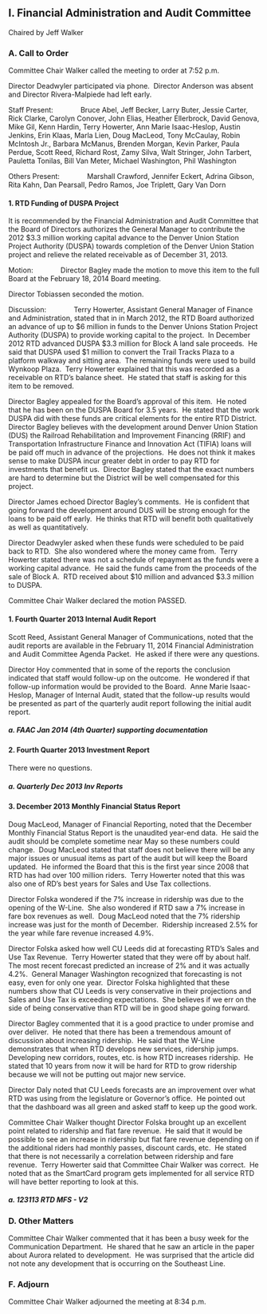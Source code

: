 ## I. Financial Administration and Audit Committee

Chaired by Jeff Walker

### A. Call to Order

Committee Chair Walker called the meeting to order at 7:52 p.m.

Director Deadwyler participated via phone.  Director Anderson was absent and Director Rivera-Malpiede had left early.

Staff Present:              Bruce Abel, Jeff Becker, Larry Buter, Jessie Carter, Rick Clarke, Carolyn Conover, John Elias, Heather Ellerbrock, David Genova, Mike Gil, Kenn Hardin, Terry Howerter, Ann Marie Isaac-Heslop, Austin Jenkins, Erin Klaas, Marla Lien, Doug MacLeod, Tony McCaulay, Robin McIntosh Jr., Barbara McManus, Brenden Morgan, Kevin Parker, Paula Perdue, Scott Reed, Richard Rost, Zamy Silva, Walt Stringer, John Tarbert, Pauletta Tonilas, Bill Van Meter, Michael Washington, Phil Washington

Others Present:              Marshall Crawford, Jennifer Eckert, Adrina Gibson, Rita Kahn, Dan Pearsall, Pedro Ramos, Joe Triplett, Gary Van Dorn

#### 1. RTD Funding of DUSPA Project

It is recommended by the Financial Administration and Audit Committee that the Board of Directors authorizes the General Manager to contribute the 2012 $3.3 million working capital advance to the Denver Union Station Project Authority (DUSPA) towards completion of the Denver Union Station project and relieve the related receivable as of December 31, 2013.

Motion:              Director Bagley made the motion to move this item to the full Board at the February 18, 2014 Board meeting.

Director Tobiassen seconded the motion.

Discussion:              Terry Howerter, Assistant General Manager of Finance and Administration, stated that in in March 2012, the RTD Board authorized an advance of up to $6 million in funds to the Denver Unions Station Project Authority (DUSPA) to provide working capital to the project.  In December 2012 RTD advanced DUSPA $3.3 million for Block A land sale proceeds.  He said that DUSPA used $1 million to convert the Trail Tracks Plaza to a platform walkway and sitting area.  The remaining funds were used to build Wynkoop Plaza.  Terry Howerter explained that this was recorded as a receivable on RTD’s balance sheet.  He stated that staff is asking for this item to be removed.

Director Bagley appealed for the Board’s approval of this item.  He noted that he has been on the DUSPA Board for 3.5 years.  He stated that the work DUSPA did with these funds are critical elements for the entire RTD District.  Director Bagley believes with the development around Denver Union Station (DUS) the Railroad Rehabilitation and Improvement Financing (RRIF) and Transportation Infrastructure Finance and Innovation Act (TIFIA) loans will be paid off much in advance of the projections.  He does not think it makes sense to make DUSPA incur greater debt in order to pay RTD for investments that benefit us.  Director Bagley stated that the exact numbers are hard to determine but the District will be well compensated for this project.

Director James echoed Director Bagley’s comments.  He is confident that going forward the development around DUS will be strong enough for the loans to be paid off early.  He thinks that RTD will benefit both qualitatively as well as quantitatively.

Director Deadwyler asked when these funds were scheduled to be paid back to RTD.  She also wondered where the money came from.  Terry Howerter stated there was not a schedule of repayment as the funds were a working capital advance.  He said the funds came from the proceeds of the sale of Block A.  RTD received about $10 million and advanced $3.3 million to DUSPA.

Committee Chair Walker declared the motion PASSED.

#### 1. Fourth Quarter 2013 Internal Audit Report

Scott Reed, Assistant General Manager of Communications, noted that the audit reports are available in the February 11, 2014 Financial Administration and Audit Committee Agenda Packet.  He asked if there were any questions.

Director Hoy commented that in some of the reports the conclusion indicated that staff would follow-up on the outcome.  He wondered if that follow-up information would be provided to the Board.  Anne Marie Isaac-Heslop, Manager of Internal Audit, stated that the follow-up results would be presented as part of the quarterly audit report following the initial audit report.

##### a. FAAC Jan 2014 (4th Quarter) supporting documentation

#### 2. Fourth Quarter 2013 Investment Report

There were no questions.

##### a. Quarterly Dec 2013 Inv Reports

#### 3. December 2013 Monthly Financial Status Report

Doug MacLeod, Manager of Financial Reporting, noted that the December Monthly Financial Status Report is the unaudited year-end data.  He said the audit should be complete sometime near May so these numbers could change.  Doug MacLeod stated that staff does not believe there will be any major issues or unusual items as part of the audit but will keep the Board updated.  He informed the Board that this is the first year since 2008 that RTD has had over 100 million riders.  Terry Howerter noted that this was also one of RD’s best years for Sales and Use Tax collections.

Director Folska wondered if the 7% increase in ridership was due to the opening of the W-Line.  She also wondered if RTD saw a 7% increase in fare box revenues as well.  Doug MacLeod noted that the 7% ridership increase was just for the month of December.  Ridership increased 2.5% for the year while fare revenue increased 4.9%.

Director Folska asked how well CU Leeds did at forecasting RTD’s Sales and Use Tax Revenue.  Terry Howerter stated that they were off by about half.  The most recent forecast predicted an increase of 2% and it was actually 4.2%.  General Manager Washington recognized that forecasting is not easy, even for only one year.  Director Folska highlighted that these numbers show that CU Leeds is very conservative in their projections and Sales and Use Tax is exceeding expectations.  She believes if we err on the side of being conservative than RTD will be in good shape going forward.

Director Bagley commented that it is a good practice to under promise and over deliver.  He noted that there has been a tremendous amount of discussion about increasing ridership.  He said that the W-Line demonstrates that when RTD develops new services, ridership jumps.  Developing new corridors, routes, etc. is how RTD increases ridership.  He stated that 10 years from now it will be hard for RTD to grow ridership because we will not be putting out major new service.

Director Daly noted that CU Leeds forecasts are an improvement over what RTD was using from the legislature or Governor’s office.  He pointed out that the dashboard was all green and asked staff to keep up the good work.

Committee Chair Walker thought Director Folska brought up an excellent point related to ridership and flat fare revenue.  He said that it would be possible to see an increase in ridership but flat fare revenue depending on if the additional riders had monthly passes, discount cards, etc.  He stated that there is not necessarily a correlation between ridership and fare revenue.  Terry Howerter said that Committee Chair Walker was correct.  He noted that as the SmartCard program gets implemented for all service RTD will have better reporting to look at this.

##### a. 123113 RTD MFS - V2

### D. Other Matters

Committee Chair Walker commented that it has been a busy week for the Communication Department.  He shared that he saw an article in the paper about Aurora related to development.  He was surprised that the article did not note any development that is occurring on the Southeast Line.

### F. Adjourn

Committee Chair Walker adjourned the meeting at 8:34 p.m.